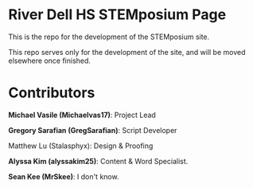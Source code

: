 # River Dell HS STEMposium Page
This is the repo for the development of the STEMposium site.

This repo serves only for the development of the site, and will be moved elsewhere once finished.

# Contributors

<b>Michael Vasile (Michaelvas17)</b>: Project Lead

<b>Gregory Sarafian (GregSarafian)</b>: Script Developer

<c>Matthew Lu (Stalasphyx)</c>: Design & Proofing

<b>Alyssa Kim (alyssakim25)</b>: Content & Word Specialist.

<b>Sean Kee (MrSkee)</b>: I don't know.
